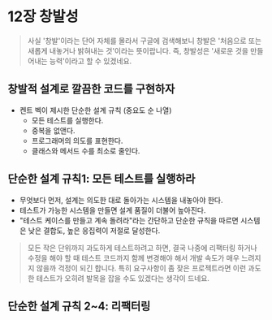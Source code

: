 # 12장 창발성

> 사실 '창발'이라는 단어 자체를 몰라서 구글에 검색해보니 창발은 '처음으로 또는 새롭게 내놓거나 밝혀내는 것'이라는 뜻이랍니다. 즉, 창발성은 '새로운 것을 만들어내는 능력'이라고 할 수 있겠네요.

## 창발적 설계로 깔끔한 코드를 구현하자

- 켄트 벡이 제시한 단순한 설계 규칙 (중요도 순 나열)
  - 모든 테스트를 실행한다.
  - 중복을 없앤다.
  - 프로그래머의 의도를 표현한다.
  - 클래스와 메서드 수를 최소로 줄인다.

## 단순한 설계 규칙1: 모든 테스트를 실행하라

- 무엇보다 먼저, 설계는 의도한 대로 돌아가는 시스템을 내놓아야 한다.
- 테스트가 가능한 시스템을 만들면 설계 품질이 더불어 높아진다.
- "테스트 케이스를 만들고 계속 돌려라"라는 간단하고 단순한 규칙을 따르면 시스템은 낮은 결합도, 높은 응집력이 저절로 달성한다.

> 모든 작은 단위까지 과도하게 테스트하려고 하면, 결국 나중에 리팩터링 하거나 수정을 해야 할 때 테스트 코드까지 함께 변경해야 해서 개발 속도가 매우 느려지지 않을까 걱정이 되긴 합니다. 특히 요구사항이 좀 잦은 프로젝트라면 이런 과도한 테스트가 오히려 발목을 잡을 수도 있겠다는 생각이 드네요.

## 단순한 설계 규칙 2~4: 리팩터링
